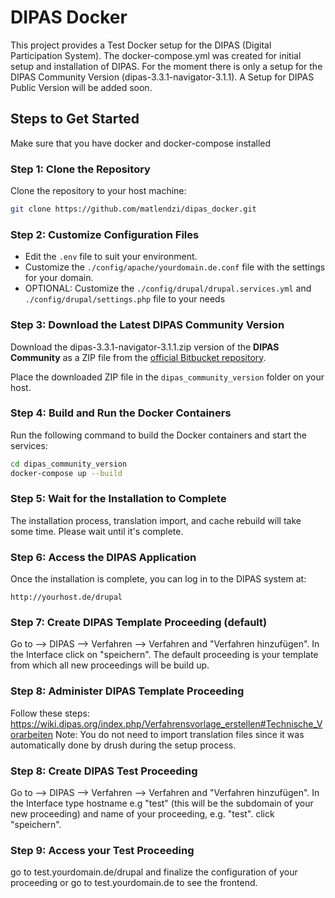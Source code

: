 
# DIPAS Docker

This project provides a Test Docker setup for the DIPAS (Digital Participation System). The docker-compose.yml was created for initial setup and installation of DIPAS.
For the moment there is only a setup for the DIPAS Community Version (dipas-3.3.1-navigator-3.1.1). A Setup for DIPAS Public Version will be added soon.


## Steps to Get Started

Make sure that you have docker and docker-compose installed 

### Step 1: Clone the Repository
Clone the repository to your host machine:

```bash
git clone https://github.com/matlendzi/dipas_docker.git
```

### Step 2: Customize Configuration Files
- Edit the `.env` file to suit your environment.
- Customize the `./config/apache/yourdomain.de.conf` file with the settings for your domain.
- OPTIONAL: Customize the `./config/drupal/drupal.services.yml` and `./config/drupal/settings.php` file to your needs 


### Step 3: Download the Latest DIPAS Community Version
Download the dipas-3.3.1-navigator-3.1.1.zip version of the **DIPAS Community** as a ZIP file from the [official Bitbucket repository](https://bitbucket.org/geowerkstatt-hamburg/dipas_community/downloads/).


Place the downloaded ZIP file in the `dipas_community_version` folder on your host.

### Step 4: Build and Run the Docker Containers
Run the following command to build the Docker containers and start the services:

```bash
cd dipas_community_version
docker-compose up --build
```

### Step 5: Wait for the Installation to Complete
The installation process, translation import, and cache rebuild will take some time. Please wait until it's complete.


### Step 6: Access the DIPAS Application
Once the installation is complete, you can log in to the DIPAS system at:

```
http://yourhost.de/drupal
```
### Step 7: Create DIPAS Template Proceeding (default)
Go to --> DIPAS --> Verfahren --> Verfahren and "Verfahren hinzufügen". In the Interface click on "speichern". The default proceeding is your template from which all new proceedings will be build up.

### Step 8: Administer DIPAS Template Proceeding
Follow these steps: https://wiki.dipas.org/index.php/Verfahrensvorlage_erstellen#Technische_Vorarbeiten
Note: You do not need to import translation files since it was automatically done by drush during the setup process.

### Step 8: Create DIPAS Test Proceeding
Go to --> DIPAS --> Verfahren --> Verfahren and "Verfahren hinzufügen". In the Interface type hostname e.g "test" (this will be the subdomain of your new proceeding) and name of your proceeding, e.g. "test". click "speichern".

### Step 9: Access your Test Proceeding
go to test.yourdomain.de/drupal and finalize the configuration of your proceeding or go to test.yourdomain.de to see the frontend.


